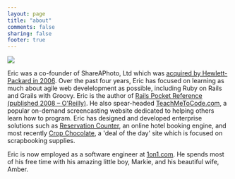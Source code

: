 ```yaml
---
layout: page
title: "about"
comments: false
sharing: false
footer: true
---
```


<img src="/images/family.jpg" border="0" />

Eric was a co-founder of ShareAPhoto, Ltd which was <a href="http://h20338.www2.hp.com/enterprise/cache/504707-0-0-225-121.html" target="_blank">acquired by Hewlett-Packard in 2006</a>. Over the past four years, Eric has focused on learning as much about agile web develelopment as possible, including Ruby on Rails and Grails with Groovy. Eric is the author of <a href="http://oreilly.com/catalog/9780596520700/" target="_blank">Rails Pocket Reference (published 2008 – O'Reilly)</a>. He also spear-headed <a href="http://www.teachmetocode.com" target="_blank">TeachMeToCode.com</a>, a popular on-demand screencasting website dedicated to helping others learn how to program. Eric has designed and developed enterprise solutions such as <a href="http://www.reservationcounter.com" target="_blank">Reservation Counter</a>, an online hotel booking engine, and most recently <a href="http://www.cropchocolate.com" target="_blank">Crop Chocolate</a>, a 'deal of the day' site which is focused on scrapbooking supplies. 

Eric is now employed as a software engineer at <a href="http://1on1.com" target="_blank">1on1.com</a>. He spends most of his free time with his amazing little boy, Markie, and his beautiful wife, Amber.
